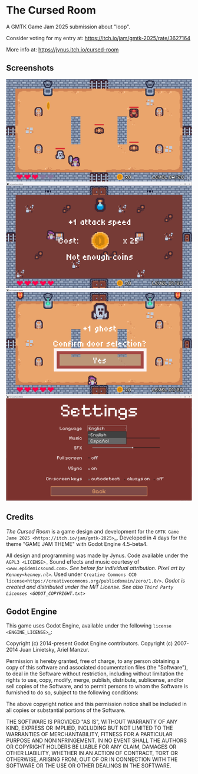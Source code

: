 # The Cursed Room

A GMTK Game Jam 2025 submission about "loop".

Consider voting for my entry at: https://itch.io/jam/gmtk-2025/rate/3627164

More info at: https://jynus.itch.io/cursed-room

## Screenshots

![In the middle of the game](screenshots/screenshot1.png)
![Shop interface](screenshots/screenshot2.png)
![Door interface](screenshots/screenshot4.png)
![Full localization into English and Spanish](screenshots/screenshot6.png)


## Credits

<em>The Cursed Room</em> is a game design and development for the `GMTK Game Jame 2025 <https://itch.io/jam/gmtk-2025>`_.
Developed in 4 days for the theme "GAME JAM THEME" with Godot Engine 4.5-beta4.

All design and programming was made by Jynus. Code available under the `AGPL3 <LICENSE>`_
Sound effects and music courtesy of `<www.epidemicsound.com>`_. See below for individual attribution.
Pixel art by `Kenney<kenney.nl>`_. Used under `Creative Commons CC0 license<https://creativecommons.org/publicdomain/zero/1.0/>`_.
Godot is created and distributed under the MIT License. See also `Third Party Licenses <GODOT_COPYRIGHT.txt>`_

## Godot Engine

This game uses Godot Engine, available under the following `license <ENGINE_LICENSE>`_:

Copyright (c) 2014-present Godot Engine contributors.
Copyright (c) 2007-2014 Juan Linietsky, Ariel Manzur.

Permission is hereby granted, free of charge, to any person obtaining a copy
of this software and associated documentation files (the "Software"), to deal
in the Software without restriction, including without limitation the rights
to use, copy, modify, merge, publish, distribute, sublicense, and/or sell
copies of the Software, and to permit persons to whom the Software is
furnished to do so, subject to the following conditions:

The above copyright notice and this permission notice shall be included in all
copies or substantial portions of the Software.

THE SOFTWARE IS PROVIDED "AS IS", WITHOUT WARRANTY OF ANY KIND, EXPRESS OR
IMPLIED, INCLUDING BUT NOT LIMITED TO THE WARRANTIES OF MERCHANTABILITY,
FITNESS FOR A PARTICULAR PURPOSE AND NONINFRINGEMENT. IN NO EVENT SHALL THE
AUTHORS OR COPYRIGHT HOLDERS BE LIABLE FOR ANY CLAIM, DAMAGES OR OTHER
LIABILITY, WHETHER IN AN ACTION OF CONTRACT, TORT OR OTHERWISE, ARISING FROM,
OUT OF OR IN CONNECTION WITH THE SOFTWARE OR THE USE OR OTHER DEALINGS IN THE
SOFTWARE.
